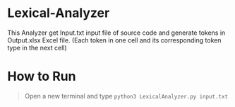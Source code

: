 # Lexical-Analyzer
This Analyzer get Input.txt input file of source code and generate tokens in Output.xlsx Excel file. (Each token in one cell and its corresponding token type in the next cell)

# How to Run
> Open a new terminal and type `python3 LexicalAnalyzer.py input.txt`
